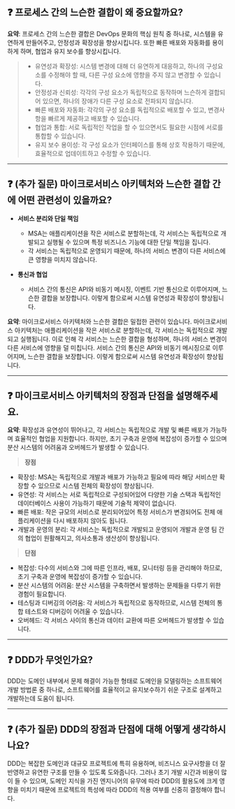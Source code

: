 ## ❓ 프로세스 간의 느슨한 결합이 왜 중요할까요?

**요약**: 프로세스 간의 느슨한 결합은 DevOps 문화의 핵심 원칙 중 하나로, 시스템을 유연하게 만들어주고, 안정성과 확장성을 향상시킵니다. 또한 빠른 배포와 자동화를 용이하게 하며, 협업과 유지 보수를 향상시킵니다.

> - 유연성과 확장성: 시스템 변경에 대해 더 유연하게 대응하고, 하나의 구성요소를 수정해야 할 때, 다른 구성 요소에 영향을 주지 않고 변경할 수 있습니다.
> - 안정성과 신뢰성: 각각의 구성 요소가 독립적으로 동작하며 느슨하게 결합되어 있으면, 하나의 장애가 다른 구성 요소로 전파되지 않습니다.
> - 빠른 배포와 자동화: 각각의 구성 요소를 독립적으로 배포할 수 있고, 변경사항을 빠르게 제공하고 배포할 수 있습니다.
> - 협업과 통합: 서로 독립적인 작업을 할 수 있으면서도 필요한 시점에 서로를 통합할 수 있습니다.
> - 유지 보수 용이성: 각 구성 요소가 인터페이스를 통해 상호 작용하기 때문에, 효율적으로 업데이트하고 수정할 수 있습니다.

---

## ❓ (추가 질문) 마이크로서비스 아키텍처와 느슨한 결합 간에 어떤 관련성이 있을까요?

- **서비스 분리와 단일 책임**
  - MSA는 애플리케이션을 작은 서비스로 분할하는데, 각 서비스는 독립적으로 개발되고 실행될 수 있으며 특정 비즈니스 기능에 대한 단일 책임을 집니다.
  - 각 서비스는 독립적으로 운영되기 때문에, 하나의 서비스 변경이 다른 서비스에 큰 영향을 미치지 않습니다.

- **통신과 협업**
  - 서비스 간의 통신은 API와 비동기 메시징, 이벤트 기반 통신으로 이루어지며, 느슨한 결합을 보장합니다. 이렇게 함으로써 시스템 유연성과 확장성이 향상됩니다.

**요약**: 마이크로서비스 아키텍처와 느슨한 결합은 밀접한 관련이 있습니다. 마이크로서비스 아키텍처는 애플리케이션을 작은 서비스로 분할하는데, 각 서비스는 독립적으로 개발되고 실행됩니다. 이로 인해 각 서비스는 느슨한 결합을 형성하며, 하나의 서비스 변경이 다른 서비스에 영향을 덜 미칩니다. 서비스 간의 통신은 API와 비동기 메시징으로 이루어지며, 느슨한 결합을 보장합니다. 이렇게 함으로써 시스템 유연성과 확장성이 향상됩니다.

---

## ❓ 마이크로서비스 아키텍처의 장점과 단점을 설명해주세요.

**요약**: 확장성과 유연성이 뛰어나고, 각 서비스는 독립적으로 개발 및 빠른 배포가 가능하며 효율적인 협업을 지원합니다. 하지만, 초기 구축과 운영에 복잡성이 증가할 수 있으며 분산 시스템의 어려움과 오버헤드가 발생할 수 있습니다.

> **장점**
- 확장성: MSA는 독립적으로 개발과 배포가 가능하고 필요에 따라 해당 서비스만 확장할 수 있으므로 시스템 전체의 확장성이 향상됩니다.
- 유연성: 각 서비스는 서로 독립적으로 구성되어있어 다양한 기술 스택과 독립적인 데이터베이스 사용이 가능하기 때문에 기술적 제약이 없습니다.
- 빠른 배포: 작은 규모의 서비스로 분리되어있어 특정 서비스가 변경되어도 전체 애플리케이션을 다시 배포하지 않아도 됩니다.
- 개발과 운영의 분리: 각 서비스는 독립적으로 개발되고 운영되어 개발과 운영 팀 간의 협업이 원활해지고, 의사소통과 생산성이 향상됩니다.

> **단점**
- 복잡성: 다수의 서비스와 그에 따른 인프라, 배포, 모니터링 등을 관리해야 하므로, 초기 구축과 운영에 복잡성이 증가할 수 있습니다.
- 분산 시스템의 어려움: 분산 시스템을 구축하면서 발생하는 문제들을 다루기 위한 경험이 필요합니다.
- 테스팅과 디버깅의 어려움: 각 서비스가 독립적으로 동작하므로, 시스템 전체의 통합 테스트와 디버깅이 어려울 수 있습니다.
- 오버헤드: 각 서비스 사이의 통신과 데이터 교환에 따른 오버헤드가 발생할 수 있습니다.

---

## ❓ DDD가 무엇인가요?

DDD는 도메인 내부에서 문제 해결이 가능한 형태로 도메인을 모델링하는 소프트웨어 개발 방법론 중 하나로, 소프트웨어를 효율적이고 유지보수하기 쉬운 구조로 설계하고 개발하는데 도움이 됩니다.

---

## ❓ (추가 질문) DDD의 장점과 단점에 대해 어떻게 생각하시나요?

DDD는 복잡한 도메인과 대규모 프로젝트에 특히 유용하며, 비즈니스 요구사항을 더 잘 반영하고 유연한 구조를 만들 수 있도록 도와줍니다. 
그러나 초기 개발 시간과 비용이 많이 들 수 있으며, 도메인 지식을 가진 엔지니어의 유무에 따라 DDD의 활용도에 크게 영향을 미치기 때문에 프로젝트의 특성에 따라 DDD의 적용 여부를 신중히 결정해야 합니다.